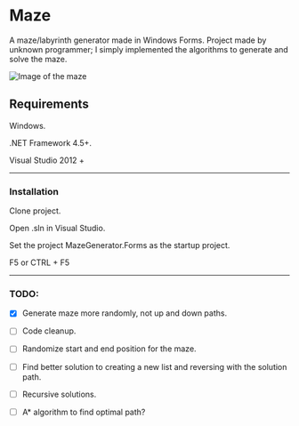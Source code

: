 # Maze #

A maze/labyrinth generator made in Windows Forms. Project made by unknown programmer; I simply implemented the algorithms to generate and solve the maze.

![Image of the maze](assets/gifs/mazegenerator-1.1.gif?raw=true"Title")





## Requirements ##

Windows.

.NET Framework 4.5+.

Visual Studio 2012 +

___

### Installation ###

Clone project.

Open .sln in Visual Studio.

Set the project MazeGenerator.Forms as the startup project.

F5 or CTRL + F5

___

### TODO:

- [x] Generate maze more randomly, not up and down paths.
- [ ] Code cleanup.
- [ ] Randomize start and end position for the maze.
- [ ] Find better solution to creating a new list and reversing with the solution path.
- [ ] Recursive solutions.
- [ ] A* algorithm to find optimal path?


